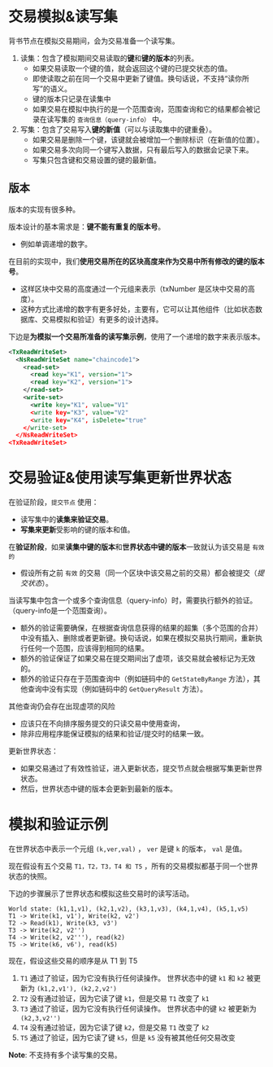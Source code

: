 # 交易模拟&读写集

背书节点在模拟交易期间，会为交易准备一个读写集。

1. 读集：包含了模拟期间交易读取的**键**和**键的版本**的列表。
   * 如果交易读取一个键的值，就会返回这个键的已提交状态的值。
   * 即使读取之前在同一个交易中更新了键值。换句话说，不支持“读你所写”的语义。
   * 键的版本只记录在读集中
   * 如果交易在模拟中执行的是一个范围查询，范围查询和它的结果都会被记录在读写集的 `查询信息（query-info）` 中。
2. 写集：包含了交易写入**键的新值**（可以与读取集中的键重叠）。
   * 如果交易是删除一个键，该键就会被增加一个删除标识（在新值的位置）。
   * 如果交易多次向同一个键写入数据，只有最后写入的数据会记录下来。
   * 写集只包含键和交易设置的键的最新值。

## 版本

版本的实现有很多种。

版本设计的基本需求是：**键不能有重复的版本号**。

* 例如单调递增的数字。

在目前的实现中，我们**使用交易所在的区块高度来作为交易中所有修改的键的版本号**。

* 这样区块中交易的高度通过一个元组来表示（txNumber 是区块中交易的高度）。
* 这种方式比递增的数字有更多好处，主要有，它可以让其他组件（比如状态数据库、交易模拟和验证）有更多的设计选择。

下边是**为模拟一个交易所准备的读写集示例**，使用了一个递增的数字来表示版本。

```xml
<TxReadWriteSet>
  <NsReadWriteSet name="chaincode1">
    <read-set>
      <read key="K1", version="1">
      <read key="K2", version="1">
    </read-set>
    <write-set>
      <write key="K1", value="V1"
      <write key="K3", value="V2"
      <write key="K4", isDelete="true"
    </write-set>
  </NsReadWriteSet>
<TxReadWriteSet>
```

# 交易验证&使用读写集更新世界状态

在验证阶段，`提交节点` 使用：

- 读写集中的**读集来验证交易**。
- **写集来更新**受影响的键的版本和值。



在**验证阶段**，如果**读集中键的版本**和**世界状态中键的版本**一致就认为该交易是 `有效的` 

- 假设所有之前 `有效` 的交易（同一个区块中该交易之前的交易）都会被提交（*提交状态*）。



当读写集中包含一个或多个查询信息（query-info）时，需要执行额外的验证。（query-info是一个范围查询）。

- 额外的验证需要确保，在根据查询信息获得的结果的超集（多个范围的合并）中没有插入、删除或者更新键。换句话说，如果在模拟交易执行期间，重新执行任何一个范围，应该得到相同的结果。
- 额外的验证保证了如果交易在提交期间出了虚项，该交易就会被标记为无效的。
- 额外的验证只存在于范围查询中（例如链码中的 `GetStateByRange` 方法），其他查询中没有实现（例如链码中的 `GetQueryResult` 方法）。



其他查询仍会存在出现虚项的风险

- 应该只在不向排序服务提交的只读交易中使用查询，
- 除非应用程序能保证模拟的结果和验证/提交时的结果一致。



更新世界状态：

- 如果交易通过了有效性验证，进入更新状态，提交节点就会根据写集更新世界状态。
- 然后，世界状态中键的版本会更新到最新的版本。

# 模拟和验证示例

在世界状态中表示一个元组 `(k,ver,val)` ， `ver` 是键 `k` 的版本， `val` 是值。

现在假设有五个交易 `T1，T2，T3，T4 和 T5` ，所有的交易模拟都基于同一个世界状态的快照。

下边的步骤展示了世界状态和模拟这些交易时的读写活动。

```
World state: (k1,1,v1), (k2,1,v2), (k3,1,v3), (k4,1,v4), (k5,1,v5)
T1 -> Write(k1, v1'), Write(k2, v2')
T2 -> Read(k1), Write(k3, v3')
T3 -> Write(k2, v2'')
T4 -> Write(k2, v2'''), read(k2)
T5 -> Write(k6, v6'), read(k5)
```

现在，假设这些交易的顺序是从 T1 到 T5

1. `T1` 通过了验证，因为它没有执行任何读操作。
   世界状态中的键 `k1` 和 `k2` 被更新为 `(k1,2,v1'), (k2,2,v2')`
2. `T2` 没有通过验证，因为它读了键 `k1`，但是交易 `T1` 改变了 `k1`
3. `T3` 通过了验证，因为它没有执行任何读操作。
   世界状态中的键 `k2` 被更新为 `(k2,3,v2'')`
4. `T4` 没有通过验证，因为它读了键 `k2`，但是交易 `T1` 改变了 `k2`
5. `T5` 通过了验证，因为它读了键 `k5`，但是 `k5` 没有被其他任何交易改变

**Note**: 不支持有多个读写集的交易。